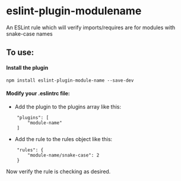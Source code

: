 # eslint-plugin-modulename

An ESLint rule which will verify imports/requires are for modules with snake-case names

## To use:

#### Install the plugin
`npm install eslint-plugin-module-name --save-dev`

#### Modify your .eslintrc file:
* Add the plugin to the plugins array like this:
```
    "plugins": [
        "module-name"
    ]
```
* Add the rule to the rules object like this:
```
    "rules": {
        "module-name/snake-case": 2
    }
```

Now verify the rule is checking as desired.
